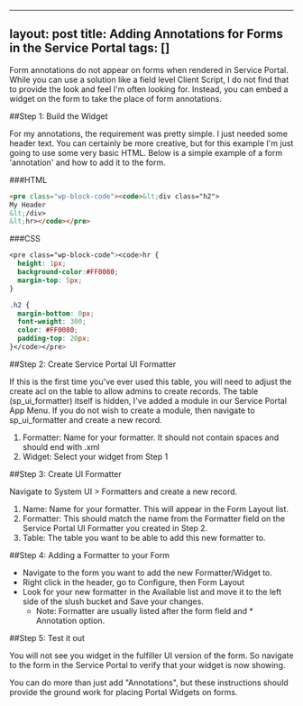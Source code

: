
---
layout: post
title: Adding Annotations for Forms in the Service Portal
tags: []
---

Form annotations do not appear on forms when rendered in Service Portal.  While you can use a solution like a field level Client Script, I do not find that to provide the look and feel I'm often looking for.  Instead, you can embed a widget on the form to take the place of form annotations.

##Step 1:  Build the Widget

For my annotations, the requirement was pretty simple.  I just needed some header text.  You can certainly be more creative, but for this example I'm just going to use some very basic HTML.  Below is a simple example of a form 'annotation' and how to add it to the form.



###HTML
```HTML
<pre class="wp-block-code"><code>&lt;div class="h2">
My Header
&lt;/div>
&lt;hr></code></pre>
```


###CSS

```CSS
<pre class="wp-block-code"><code>hr {
  height: 1px;
  background-color:#FF0080;
  margin-top: 5px;
}

.h2 {
  margin-bottom: 0px;
  font-weight: 300;
  color: #FF0080;
  padding-top: 20px;
}</code></pre>
```


##Step 2: Create Service Portal UI Formatter

If this is the first time you've ever used this table, you will need to adjust the create acl on the table to allow admins to create records.  The table (sp_ui_formatter) itself is hidden, I've added a module in our Service Portal App Menu.  If you do not wish to create a module, then navigate to sp_ui_formatter and create a new record.

1. Formatter: Name for your formatter.  It should not contain spaces and should end with .xml
1. Widget: Select your widget from Step 1

##Step 3: Create UI Formatter

Navigate to System UI > Formatters and create a new record.  

1. Name: Name for your formatter.  This will appear in the Form Layout list.
1. Formatter: This should match the name from the Formatter field on the Service Portal UI Formatter you created in Step 2.
1. Table: The table you want to be able to add this new formatter to.

##Step 4: Adding a Formatter to your Form

* Navigate to the form you want to add the new Formatter/Widget to.
* Right click in the header, go to Configure, then Form Layout
* Look for your new formatter in the Available list and move it to the left side of the slush bucket and Save your changes.  
  * Note: Formatter are usually listed after the form field and * Annotation option.

##Step 5: Test it out

You will not see you widget in the fulfiller UI version of the form.  So navigate to the form in the Service Portal to verify that your widget is now showing.

You can do more than just add "Annotations", but these instructions should provide the ground work for placing Portal Widgets on forms.
